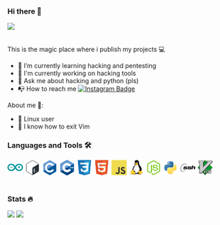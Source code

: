 ### Hi there 👋

<div>
  <img src="https://media.giphy.com/media/YRMb6dd7zprS00JdGZ/giphy.gif" width="100"/>
</div>
<br>

This is the magic place where i publish my projects 💻
- 🌱 I’m currently learning hacking and pentesting 
- 🔭 I'm currently working on hacking tools 
- 💬 Ask me about hacking and python (pls)
- 📭 How to reach me [![Instagram Badge](https://img.shields.io/badge/Instagram-red?style=for-the-badge&logo=instagram&logoColor=white)](https://www.instagram.com/g.iovannii/)

About me 🧠:
- 🐧 Linux user
- 🤯 I know how to exit Vim

### Languages and Tools 🛠

<div>
  <img src="https://github.com/devicons/devicon/blob/master/icons/arduino/arduino-original.svg" width="35"/>
  <img src="https://github.com/devicons/devicon/blob/master/icons/bash/bash-original.svg" width="35"/>
  <img src="https://github.com/devicons/devicon/blob/master/icons/c/c-original.svg" width="35"/>
  <img src="https://github.com/devicons/devicon/blob/master/icons/cplusplus/cplusplus-original.svg" width="35"/>
  <img src="https://github.com/devicons/devicon/blob/master/icons/css3/css3-original.svg" width="35"/>
  <img src="https://github.com/devicons/devicon/blob/master/icons/html5/html5-original.svg" width="35"/>
  <img src="https://github.com/devicons/devicon/blob/master/icons/javascript/javascript-original.svg" width="35"/>
  <img src="https://github.com/devicons/devicon/blob/master/icons/linux/linux-original.svg" width="35"/>
  <img src="https://github.com/devicons/devicon/blob/master/icons/nodejs/nodejs-original.svg" width="35"/>
  <img src="https://github.com/devicons/devicon/blob/master/icons/python/python-original.svg" width="35"/>
  <img src="https://github.com/devicons/devicon/blob/master/icons/ssh/ssh-original-wordmark.svg" width="35"/>
  <img src="https://github.com/devicons/devicon/blob/master/icons/vim/vim-original.svg" width="35"/>
</div>

<br>

### Stats 🔥
<div>
  <img src="https://github-readme-stats.vercel.app/api/?username=giovanni-iannaccone&count_private=true&theme=tokyonight&showicons=true" width="500"/>
  <img src="https://github-readme-stats.vercel.app/api/top-langs/?username=giovanni-iannaccone&langs_count=5&theme=tokyonight" height="217"/>
</div>
